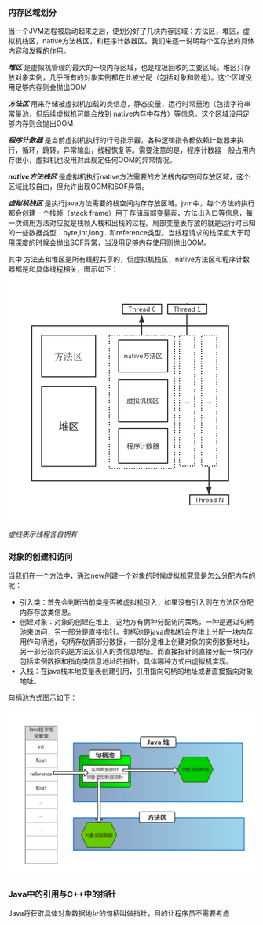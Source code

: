 
### 内存区域划分 

当一个JVM进程被启动起来之后，便划分好了几块内存区域：方法区，堆区，虚拟机栈区，native方法栈区，和程序计数器区。我们来逐一说明每个区存放的具体内容和发挥的作用。

_**堆区**_  是虚拟机管理的最大的一块内存区域，也是垃圾回收的主要区域。堆区只存放对象实例，几乎所有的对象实例都在此被分配（包括对象和数组）。这个区域没用足够内存则会抛出OOM

_**方法区**_  用来存储被虚拟机加载的类信息，静态变量，运行时常量池（包括字符串常量池，但后续虚拟机可能会放到 native内存中存放）等信息。这个区域没用足够内存则会抛出OOM

_**程序计数器**_   是当前虚拟机执行的行号指示器，各种逻辑指令都依赖计数器来执行，循环，跳转，异常输出，线程恢复等。需要注意的是，程序计数器一般占用内存很小，虚拟机也没用对此规定任何OOM的异常情况。

_**native方法栈区**_  是虚拟机执行native方法需要的方法栈内存空间存放区域，这个区域比较自由，但允许出现OOM和SOF异常。

_**虚拟机栈区**_  是执行java方法需要的栈空间内存存放区域。jvm中，每个方法的执行都会创建一个栈帧（stack frame）用于存储局部变量表，方法出入口等信息，每一次调用方法对应就是栈帧入栈和出栈的过程。局部变量表存放的就是运行时已知的一些数据类型：byte,int,long...和reference类型。当线程请求的栈深度大于可用深度的时候会抛出SOF异常，当没用足够内存使用则抛出OOM。

其中 方法去和堆区是所有线程共享的，但虚拟机栈区，native方法区和程序计数器都是和具体线程相关，图示如下：

 ![虚拟机内存分布](https://raw.githubusercontent.com/chufengma/JVMDocs/master/images/jvm_reading_note_mem_brief.png)

_虚线表示线程各自拥有_

### 对象的创建和访问

当我们在一个方法中，通过new创建一个对象的时候虚拟机究竟是怎么分配内存的呢：

- 引入类：首先会判断当前类是否被虚拟机引入，如果没有引入则在方法区分配内存存放类信息。
- 创建对象：对象的创建在堆上，这地方有俩种分配访问策略，一种是通过句柄池来访问，另一部分是直接指针。句柄池是java虚拟机会在堆上分配一块内存用作句柄池，句柄存放俩部分数据，一部分是堆上创建对象的实例数据地址，另一部分指向的是方法区引入的类信息地址。而直接指针则直接分配一块内存包括实例数据和指向类信息地址的指针。具体哪种方式由虚拟机实现。
- 入栈：在java栈本地变量表创建引用，引用指向句柄的地址或者直接指向对象地址。

句柄池方式图示如下：

![虚拟机内存分布](https://raw.githubusercontent.com/chufengma/JVMDocs/master/images/jvm_reading_not_create_ref.png)

### Java中的引用与C++中的指针

Java将获取具体对象数据地址的句柄叫做指针，目的让程序员不需要考虑



